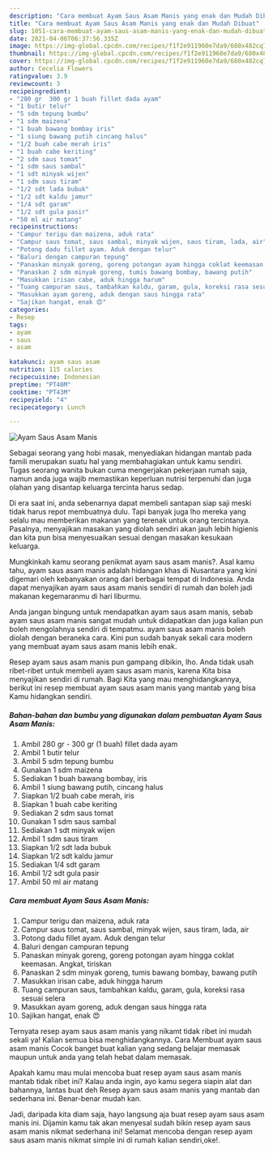 ```yaml
---
description: "Cara membuat Ayam Saus Asam Manis yang enak dan Mudah Dibuat"
title: "Cara membuat Ayam Saus Asam Manis yang enak dan Mudah Dibuat"
slug: 1051-cara-membuat-ayam-saus-asam-manis-yang-enak-dan-mudah-dibuat
date: 2021-04-06T06:37:56.335Z
image: https://img-global.cpcdn.com/recipes/f1f2e911960e7da9/680x482cq70/ayam-saus-asam-manis-foto-resep-utama.jpg
thumbnail: https://img-global.cpcdn.com/recipes/f1f2e911960e7da9/680x482cq70/ayam-saus-asam-manis-foto-resep-utama.jpg
cover: https://img-global.cpcdn.com/recipes/f1f2e911960e7da9/680x482cq70/ayam-saus-asam-manis-foto-resep-utama.jpg
author: Cecelia Flowers
ratingvalue: 3.9
reviewcount: 3
recipeingredient:
- "280 gr  300 gr 1 buah fillet dada ayam"
- "1 butir telur"
- "5 sdm tepung bumbu"
- "1 sdm maizena"
- "1 buah bawang bombay iris"
- "1 siung bawang putih cincang halus"
- "1/2 buah cabe merah iris"
- "1 buah cabe keriting"
- "2 sdm saus tomat"
- "1 sdm saus sambal"
- "1 sdt minyak wijen"
- "1 sdm saus tiram"
- "1/2 sdt lada bubuk"
- "1/2 sdt kaldu jamur"
- "1/4 sdt garam"
- "1/2 sdt gula pasir"
- "50 ml air matang"
recipeinstructions:
- "Campur terigu dan maizena, aduk rata"
- "Campur saus tomat, saus sambal, minyak wijen, saus tiram, lada, air"
- "Potong dadu fillet ayam. Aduk dengan telur"
- "Baluri dengan campuran tepung"
- "Panaskan minyak goreng, goreng potongan ayam hingga coklat keemasan. Angkat, tiriskan"
- "Panaskan 2 sdm minyak goreng, tumis bawang bombay, bawang putih"
- "Masukkan irisan cabe, aduk hingga harum"
- "Tuang campuran saus, tambahkan kaldu, garam, gula, koreksi rasa sesuai selera"
- "Masukkan ayam goreng, aduk dengan saus hingga rata"
- "Sajikan hangat, enak 😍"
categories:
- Resep
tags:
- ayam
- saus
- asam

katakunci: ayam saus asam 
nutrition: 115 calories
recipecuisine: Indonesian
preptime: "PT40M"
cooktime: "PT43M"
recipeyield: "4"
recipecategory: Lunch

---
```



![Ayam Saus Asam Manis](https://img-global.cpcdn.com/recipes/f1f2e911960e7da9/680x482cq70/ayam-saus-asam-manis-foto-resep-utama.jpg)

Sebagai seorang yang hobi masak, menyediakan hidangan mantab pada famili merupakan suatu hal yang membahagiakan untuk kamu sendiri. Tugas seorang  wanita bukan cuma mengerjakan pekerjaan rumah saja, namun anda juga wajib memastikan keperluan nutrisi terpenuhi dan juga olahan yang disantap keluarga tercinta harus sedap.

Di era  saat ini, anda sebenarnya dapat membeli santapan siap saji meski tidak harus repot membuatnya dulu. Tapi banyak juga lho mereka yang selalu mau memberikan makanan yang terenak untuk orang tercintanya. Pasalnya, menyajikan masakan yang diolah sendiri akan jauh lebih higienis dan kita pun bisa menyesuaikan sesuai dengan masakan kesukaan keluarga. 



Mungkinkah kamu seorang penikmat ayam saus asam manis?. Asal kamu tahu, ayam saus asam manis adalah hidangan khas di Nusantara yang kini digemari oleh kebanyakan orang dari berbagai tempat di Indonesia. Anda dapat menyajikan ayam saus asam manis sendiri di rumah dan boleh jadi makanan kegemaranmu di hari liburmu.

Anda jangan bingung untuk mendapatkan ayam saus asam manis, sebab ayam saus asam manis sangat mudah untuk didapatkan dan juga kalian pun boleh mengolahnya sendiri di tempatmu. ayam saus asam manis boleh diolah dengan beraneka cara. Kini pun sudah banyak sekali cara modern yang membuat ayam saus asam manis lebih enak.

Resep ayam saus asam manis pun gampang dibikin, lho. Anda tidak usah ribet-ribet untuk membeli ayam saus asam manis, karena Kita bisa menyajikan sendiri di rumah. Bagi Kita yang mau menghidangkannya, berikut ini resep membuat ayam saus asam manis yang mantab yang bisa Kamu hidangkan sendiri.

<!--inarticleads1-->

##### Bahan-bahan dan bumbu yang digunakan dalam pembuatan Ayam Saus Asam Manis:

1. Ambil 280 gr - 300 gr (1 buah) fillet dada ayam
1. Ambil 1 butir telur
1. Ambil 5 sdm tepung bumbu
1. Gunakan 1 sdm maizena
1. Sediakan 1 buah bawang bombay, iris
1. Ambil 1 siung bawang putih, cincang halus
1. Siapkan 1/2 buah cabe merah, iris
1. Siapkan 1 buah cabe keriting
1. Sediakan 2 sdm saus tomat
1. Gunakan 1 sdm saus sambal
1. Sediakan 1 sdt minyak wijen
1. Ambil 1 sdm saus tiram
1. Siapkan 1/2 sdt lada bubuk
1. Siapkan 1/2 sdt kaldu jamur
1. Sediakan 1/4 sdt garam
1. Ambil 1/2 sdt gula pasir
1. Ambil 50 ml air matang




<!--inarticleads2-->

##### Cara membuat Ayam Saus Asam Manis:

1. Campur terigu dan maizena, aduk rata
1. Campur saus tomat, saus sambal, minyak wijen, saus tiram, lada, air
1. Potong dadu fillet ayam. Aduk dengan telur
1. Baluri dengan campuran tepung
1. Panaskan minyak goreng, goreng potongan ayam hingga coklat keemasan. Angkat, tiriskan
1. Panaskan 2 sdm minyak goreng, tumis bawang bombay, bawang putih
1. Masukkan irisan cabe, aduk hingga harum
1. Tuang campuran saus, tambahkan kaldu, garam, gula, koreksi rasa sesuai selera
1. Masukkan ayam goreng, aduk dengan saus hingga rata
1. Sajikan hangat, enak 😍




Ternyata resep ayam saus asam manis yang nikamt tidak ribet ini mudah sekali ya! Kalian semua bisa menghidangkannya. Cara Membuat ayam saus asam manis Cocok banget buat kalian yang sedang belajar memasak maupun untuk anda yang telah hebat dalam memasak.

Apakah kamu mau mulai mencoba buat resep ayam saus asam manis mantab tidak ribet ini? Kalau anda ingin, ayo kamu segera siapin alat dan bahannya, lantas buat deh Resep ayam saus asam manis yang mantab dan sederhana ini. Benar-benar mudah kan. 

Jadi, daripada kita diam saja, hayo langsung aja buat resep ayam saus asam manis ini. Dijamin kamu tak akan menyesal sudah bikin resep ayam saus asam manis nikmat sederhana ini! Selamat mencoba dengan resep ayam saus asam manis nikmat simple ini di rumah kalian sendiri,oke!.

